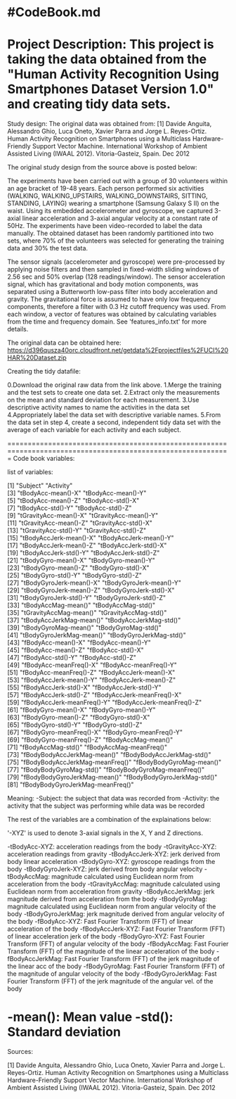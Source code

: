 #CodeBook.md
=============================================================================================================
Project Description:
This project is taking the data obtained from the "Human Activity Recognition Using Smartphones Dataset Version 1.0" and creating tidy data sets.
=============================================================================================================
Study design:
The original data was obtained from:
[1] Davide Anguita, Alessandro Ghio, Luca Oneto, Xavier Parra and Jorge L. Reyes-Ortiz. Human Activity Recognition on Smartphones using a Multiclass Hardware-Friendly Support Vector Machine. International Workshop of Ambient Assisted Living (IWAAL 2012). Vitoria-Gasteiz, Spain. Dec 2012

The original study design from the source above is posted below:

The experiments have been carried out with a group of 30 volunteers within an age bracket of 19-48 years. Each person performed six activities (WALKING, WALKING_UPSTAIRS, WALKING_DOWNSTAIRS, SITTING, STANDING, LAYING) wearing a smartphone (Samsung Galaxy S II) on the waist. Using its embedded accelerometer and gyroscope, we captured 3-axial linear acceleration and 3-axial angular velocity at a constant rate of 50Hz. The experiments have been video-recorded to label the data manually. The obtained dataset has been randomly partitioned into two sets, where 70% of the volunteers was selected for generating the training data and 30% the test data. 

The sensor signals (accelerometer and gyroscope) were pre-processed by applying noise filters and then sampled in fixed-width sliding windows of 2.56 sec and 50% overlap (128 readings/window). The sensor acceleration signal, which has gravitational and body motion components, was separated using a Butterworth low-pass filter into body acceleration and gravity. The gravitational force is assumed to have only low frequency components, therefore a filter with 0.3 Hz cutoff frequency was used. From each window, a vector of features was obtained by calculating variables from the time and frequency domain. See 'features_info.txt' for more details.

The original data can be obtained here:
https://d396qusza40orc.cloudfront.net/getdata%2Fprojectfiles%2FUCI%20HAR%20Dataset.zip 

Creating the tidy datafile:

0.Download the original raw data from the link above.
1.Merge the training and the test sets to create one data set.
2.Extract only the measurements on the mean and standard deviation for each measurement. 
3.Use descriptive activity names to name the activities in the data set
4.Appropriately label the data set with descriptive variable names. 
5.From the data set in step 4, create a second, independent tidy data set with the average of each variable for each activity and each subject.

=============================================================================================================
Code book variables:

  list of variables:

 [1] "Subject"                         "Activity"                       
 [3] "tBodyAcc-mean()-X"               "tBodyAcc-mean()-Y"              
 [5] "tBodyAcc-mean()-Z"               "tBodyAcc-std()-X"               
 [7] "tBodyAcc-std()-Y"                "tBodyAcc-std()-Z"               
 [9] "tGravityAcc-mean()-X"            "tGravityAcc-mean()-Y"           
[11] "tGravityAcc-mean()-Z"            "tGravityAcc-std()-X"            
[13] "tGravityAcc-std()-Y"             "tGravityAcc-std()-Z"            
[15] "tBodyAccJerk-mean()-X"           "tBodyAccJerk-mean()-Y"          
[17] "tBodyAccJerk-mean()-Z"           "tBodyAccJerk-std()-X"           
[19] "tBodyAccJerk-std()-Y"            "tBodyAccJerk-std()-Z"           
[21] "tBodyGyro-mean()-X"              "tBodyGyro-mean()-Y"             
[23] "tBodyGyro-mean()-Z"              "tBodyGyro-std()-X"              
[25] "tBodyGyro-std()-Y"               "tBodyGyro-std()-Z"              
[27] "tBodyGyroJerk-mean()-X"          "tBodyGyroJerk-mean()-Y"         
[29] "tBodyGyroJerk-mean()-Z"          "tBodyGyroJerk-std()-X"          
[31] "tBodyGyroJerk-std()-Y"           "tBodyGyroJerk-std()-Z"          
[33] "tBodyAccMag-mean()"              "tBodyAccMag-std()"              
[35] "tGravityAccMag-mean()"           "tGravityAccMag-std()"           
[37] "tBodyAccJerkMag-mean()"          "tBodyAccJerkMag-std()"          
[39] "tBodyGyroMag-mean()"             "tBodyGyroMag-std()"             
[41] "tBodyGyroJerkMag-mean()"         "tBodyGyroJerkMag-std()"         
[43] "fBodyAcc-mean()-X"               "fBodyAcc-mean()-Y"              
[45] "fBodyAcc-mean()-Z"               "fBodyAcc-std()-X"               
[47] "fBodyAcc-std()-Y"                "fBodyAcc-std()-Z"               
[49] "fBodyAcc-meanFreq()-X"           "fBodyAcc-meanFreq()-Y"          
[51] "fBodyAcc-meanFreq()-Z"           "fBodyAccJerk-mean()-X"          
[53] "fBodyAccJerk-mean()-Y"           "fBodyAccJerk-mean()-Z"          
[55] "fBodyAccJerk-std()-X"            "fBodyAccJerk-std()-Y"           
[57] "fBodyAccJerk-std()-Z"            "fBodyAccJerk-meanFreq()-X"      
[59] "fBodyAccJerk-meanFreq()-Y"       "fBodyAccJerk-meanFreq()-Z"      
[61] "fBodyGyro-mean()-X"              "fBodyGyro-mean()-Y"             
[63] "fBodyGyro-mean()-Z"              "fBodyGyro-std()-X"              
[65] "fBodyGyro-std()-Y"               "fBodyGyro-std()-Z"              
[67] "fBodyGyro-meanFreq()-X"          "fBodyGyro-meanFreq()-Y"         
[69] "fBodyGyro-meanFreq()-Z"          "fBodyAccMag-mean()"             
[71] "fBodyAccMag-std()"               "fBodyAccMag-meanFreq()"         
[73] "fBodyBodyAccJerkMag-mean()"      "fBodyBodyAccJerkMag-std()"      
[75] "fBodyBodyAccJerkMag-meanFreq()"  "fBodyBodyGyroMag-mean()"        
[77] "fBodyBodyGyroMag-std()"          "fBodyBodyGyroMag-meanFreq()"    
[79] "fBodyBodyGyroJerkMag-mean()"     "fBodyBodyGyroJerkMag-std()"     
[81] "fBodyBodyGyroJerkMag-meanFreq()"

  Meaning: 
  -Subject: the subject that data was recorded from
  -Activity: the activity that the subject was performing while data was be recorded

  The rest of the variables are a combination of the explainations below:
  
  '-XYZ' is used to denote 3-axial signals in the X, Y and Z directions.

  -tBodyAcc-XYZ:      acceleration readings from the body
  -tGravityAcc-XYZ:   acceleration readings from gravity
  -tBodyAccJerk-XYZ:  jerk derived from body linear acceleration
  -tBodyGyro-XYZ:     gyroscope readings from the body
  -tBodyGyroJerk-XYZ: jerk derived from body angular velocity
  -tBodyAccMag:       magnitude calculated using Euclidean norm from acceleration from the body
  -tGravityAccMag:    magnitude calculated using Euclidean norm from acceleration from gravity
  -tBodyAccJerkMag:   jerk magnitude derived from acceleration from the body
  -tBodyGyroMag:      magnitude calculated using Euclidean norm from angular velocity of the body
  -tBodyGyroJerkMag:  jerk magnitude derived from angular velocity of the body
  -fBodyAcc-XYZ:      Fast Fourier Transform (FFT) of linear acceleration of the body
  -fBodyAccJerk-XYZ:  Fast Fourier Transform (FFT) of linear acceleration jerk of the body
  -fBodyGyro-XYZ:     Fast Fourier Transform (FFT) of angular velocity of the body
  -fBodyAccMag:       Fast Fourier Transform (FFT) of the magnitude of the linear acceleration of the body
  -fBodyAccJerkMag:   Fast Fourier Transform (FFT) of the jerk magnitude of the linear acc of the body
  -fBodyGyroMag:      Fast Fourier Transform (FFT) of the magnitude of angular velocity of the body 
  -fBodyGyroJerkMag:  Fast Fourier Transform (FFT) of the jerk magnitude of the angular vel. of the body
  
  -mean(): Mean value
  -std(): Standard deviation
===========================================================================================================  
Sources:
  
[1] Davide Anguita, Alessandro Ghio, Luca Oneto, Xavier Parra and Jorge L. Reyes-Ortiz. Human Activity Recognition on Smartphones using a Multiclass Hardware-Friendly Support Vector Machine. International Workshop of Ambient Assisted Living (IWAAL 2012). Vitoria-Gasteiz, Spain. Dec 2012